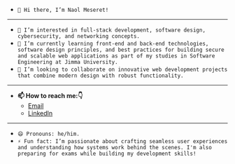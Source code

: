 - ```👋 Hi there, I’m Naol Meseret! ```
___
- ```👀 I’m interested in full-stack development, software design, cybersecurity, and networking concepts.```
-  ```🌱 I’m currently learning front-end and back-end technologies, software design principles, and best practices for building secure and scalable web applications as part of my studies in Software Engineering at Jimma University.```
- ```💞️ I’m looking to collaborate on innovative web development projects that combine modern design with robust functionality.```
___
- **📫 How to reach me:👇**
   - [Email](naolmes15062015@gmail.com)
   - [LinkedIn](https://www.linkedin.com/in/naol-meseret-8300232b7?lipi=urn%3Ali%3Apage%3Ad_flagship3_profile_view_base_contact_details%3BXIVc5qXhQvOGAND1KoPp9A%3D%3D)
___
- ```😄 Pronouns: he/him.```
- ```⚡ Fun fact: I’m passionate about crafting seamless user experiences and understanding how systems work behind the scenes. I'm also preparing for exams while building my development skills!```

<!---
NaolMeseret/NaolMeseret is a ✨ special ✨ repository because its `README.md` (this file) appears on your GitHub profile.
You can click the Preview link to take a look at your changes.
--->
